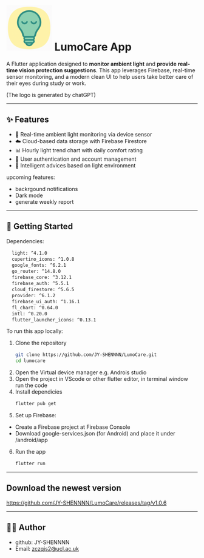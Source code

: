 # <img src="assets/icon/LumoCare_logo.png" width="120" alt="App Logo"> LumoCare App 

A Flutter application designed to **monitor ambient light** and **provide real-time vision protection suggestions**. This app leverages Firebase, real-time sensor monitoring, and a modern clean UI to help users take better care of their eyes during study or work.

(The logo is generated by chatGPT)

---

## ✨ Features

- 🔆 Real-time ambient light monitoring via device sensor
- ☁️ Cloud-based data storage with Firebase Firestore
- 📊 Hourly light trend chart with daily comfort rating
- 👤 User authentication and account management
- 📢 Intelligent advices based on light environment

upcoming features:
- backrgound notifications
- Dark mode
- generate weekly report
---

## 🚀 Getting Started
Dependencies:
```
  light: ^4.1.0 
  cupertino_icons: ^1.0.8
  google_fonts: ^6.2.1
  go_router: ^14.8.0
  firebase_core: ^3.12.1
  firebase_auth: ^5.5.1
  cloud_firestore: ^5.6.5
  provider: ^6.1.2
  firebase_ui_auth: ^1.16.1
  fl_chart: ^0.64.0 
  intl: ^0.20.0
  flutter_launcher_icons: ^0.13.1
```
To run this app locally:

1. Clone the repository  
   ```bash
   git clone https://github.com/JY-SHENNNN/LumoCare.git
   cd lumocare
    ```
2. Open the Virtual device manager e.g. Androis studio
3. Open the project in VScode or other flutter editor, in terminal window run the code
4. Install dependicies
    ```bash
    flutter pub get
    ```
5. Set up Firebase:
- Create a Firebase project at Firebase Console
- Download google-services.json (for Android) and place it under /android/app
6. Run the app
    ```bash
    flutter run
    ```

---
## Download the newest version
https://github.com/JY-SHENNNN/LumoCare/releases/tag/v1.0.6

---
## 🧑‍💻 Author
- github: JY-SHENNNN
- Email: zczqjs2@ucl.ac.uk
